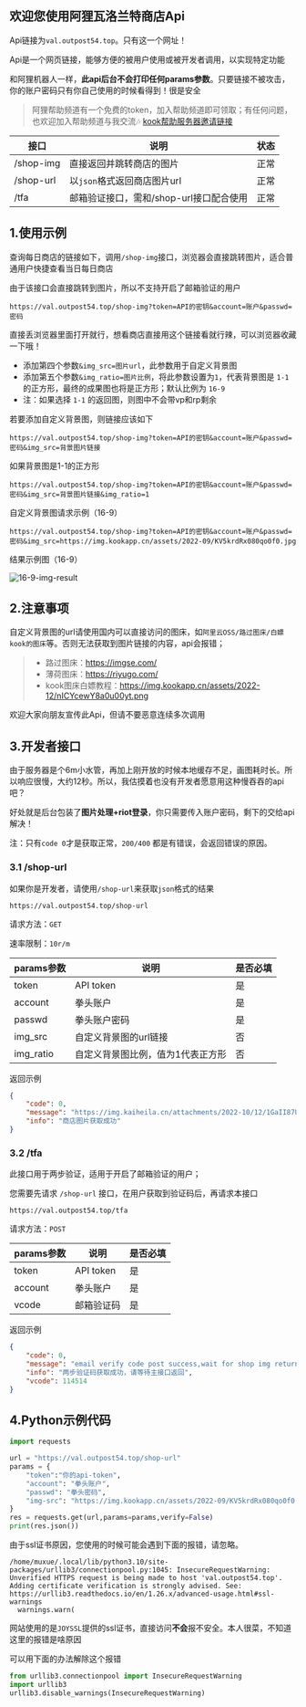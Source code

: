 ## 欢迎您使用阿狸瓦洛兰特商店Api

Api链接为`val.outpost54.top`。只有这一个网址！

Api是一个网页链接，能够方便的被用户使用或被开发者调用，以实现特定功能

和阿狸机器人一样，**此api后台不会打印任何params参数**。只要链接不被攻击，你的账户密码只有你自己使用的时候看得到！很是安全

> 阿狸帮助频道有一个免费的token，加入帮助频道即可领取；有任何问题，也欢迎加入帮助频道与我交流🎶
> [kook帮助服务器邀请链接](https://kook.top/gpbTwZ)

| 接口 | 说明                  | 状态 |
| ---------- | --------------------- | -------- |
| /shop-img  | 直接返回并跳转商店的图片  | 正常   |
| /shop-url  | 以`json`格式返回商店图片url  | 正常   |
| /tfa  | 邮箱验证接口，需和/shop-url接口配合使用 | 正常   |


## 1.使用示例

查询每日商店的链接如下，调用`/shop-img`接口，浏览器会直接跳转图片，适合普通用户快捷查看当日每日商店

由于该接口会直接跳转到图片，所以不支持开启了邮箱验证的用户

~~~
https://val.outpost54.top/shop-img?token=API的密钥&account=账户&passwd=密码
~~~

直接丢浏览器里面打开就行，想看商店直接用这个链接看就行辣，可以浏览器收藏一下哦！

* 添加第四个参数`&img_src=图片url`，此参数用于自定义背景图
* 添加第五个参数`&img_ratio=图片比例`，将此参数设置为`1`，代表背景图是 `1-1` 的正方形，最终的成果图也将是正方形；默认比例为 `16-9`
* 注：如果选择 `1-1` 的返回图，则图中不会带vp和rp剩余


若要添加自定义背景图，则链接应该如下
~~~
https://val.outpost54.top/shop-img?token=API的密钥&account=账户&passwd=密码&img_src=背景图片链接
~~~

如果背景图是1-1的正方形
~~~
https://val.outpost54.top/shop-img?token=API的密钥&account=账户&passwd=密码&img_src=背景图片链接&img_ratio=1
~~~

自定义背景图请求示例（16-9）

~~~
https://val.outpost54.top/shop-img?token=API的密钥&account=账户&passwd=密码&img_src=https://img.kookapp.cn/assets/2022-09/KV5krdRx080qo0f0.jpg
~~~

结果示例图（16-9）

<img src="https://img.kookapp.cn/assets/2023-01/2Vffq4s9rX1ry0zj.png" alt="16-9-img-result">

## 2.注意事项

自定义背景图的url请使用国内可以直接访问的图床，如`阿里云OSS/路过图床/白嫖kook的图床`等。否则无法获取到图片链接的内容，api会报错；

> * 路过图床：https://imgse.com/
> * 薄荷图床：https://riyugo.com/
> * kook图床白嫖教程：https://img.kookapp.cn/assets/2022-12/nICYcewY8a0u00yt.png

欢迎大家向朋友宣传此Api，但请不要恶意连续多次调用

## 3.开发者接口

由于服务器是个6m小水管，再加上刚开放的时候本地缓存不足，画图耗时长。所以响应很慢，大约12秒。所以，我估摸着也没有开发者愿意用这种慢吞吞的api吧？

好处就是后台包装了**图片处理+riot登录**，你只需要传入账户密码，剩下的交给api解决！

注：只有`code 0`才是获取正常，`200/400` 都是有错误，会返回错误的原因。

### 3.1 /shop-url

如果你是开发者，请使用`/shop-url`来获取`json`格式的结果

~~~
https://val.outpost54.top/shop-url
~~~

请求方法：`GET`

速率限制：`10r/m`

| params参数 | 说明                  | 是否必填 |
| ---------- | --------------------- | -------- |
| token      | API token             | 是       |
| account    | 拳头账户              | 是       |
| passwd     | 拳头账户密码          | 是       |
| img_src    | 自定义背景图的url链接 | 否       |
| img_ratio    | 自定义背景图比例，值为1代表正方形 | 否       |

返回示例

~~~json
{
    "code": 0, 
    "message": "https://img.kaiheila.cn/attachments/2022-10/12/1GaII87UTd0zk0k0.png", 
    "info": "商店图片获取成功"
}
~~~

### 3.2 /tfa

此接口用于两步验证，适用于开启了邮箱验证的用户；

您需要先请求 `/shop-url` 接口，在用户获取到验证码后，再请求本接口

~~~
https://val.outpost54.top/tfa
~~~

请求方法：`POST`

| params参数 | 说明                  | 是否必填 |
| ---------- | --------------------- | -------- |
| token      | API token             | 是       |
| account    | 拳头账户              | 是       |
| vcode   | 邮箱验证码 | 是       |

返回示例

~~~json
{
    "code": 0, 
    "message": "email verify code post success,wait for shop img return", 
    "info": "两步验证码获取成功，请等待主接口返回",
    "vcode": 114514
}
~~~


## 4.Python示例代码

~~~python
import requests

url = "https://val.outpost54.top/shop-url"
params = {
    "token":"你的api-token",
    "account": "拳头账户",
    "passwd": "拳头密码",
    "img-src": "https://img.kookapp.cn/assets/2022-09/KV5krdRx080qo0f0.jpg"
}
res = requests.get(url,params=params,verify=False)
print(res.json())
~~~

由于ssl证书原因，您使用的时候可能会遇到下面的报错，请忽略。

~~~
/home/muxue/.local/lib/python3.10/site-packages/urllib3/connectionpool.py:1045: InsecureRequestWarning: Unverified HTTPS request is being made to host 'val.outpost54.top'. Adding certificate verification is strongly advised. See: https://urllib3.readthedocs.io/en/1.26.x/advanced-usage.html#ssl-warnings
  warnings.warn(
~~~

网站使用的是`JOYSSL`提供的ssl证书，直接访问**不会**报不安全。本人很菜，不知道这里的报错是啥原因

可以用下面的办法解除这个报错

~~~python
from urllib3.connectionpool import InsecureRequestWarning
import urllib3
urllib3.disable_warnings(InsecureRequestWarning)
~~~

